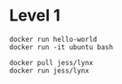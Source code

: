 # Level 1
```
docker run hello-world
docker run -it ubuntu bash

docker pull jess/lynx
docker run jess/lynx
```
